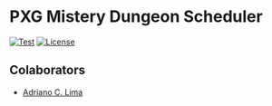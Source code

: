# PXG Mistery Dungeon Scheduler

[![Test](https://github.com/acardosolima/pxg-mistery-dungeon-scheduler/actions/workflows/test.yml/badge.svg)](https://github.com/acardosolima/pxg-mistery-dungeon-scheduler/actions/workflows/test.yml)
[![License](https://img.shields.io/badge/License-Gpl_3.0-blue.svg)](https://opensource.org/license/gpl-3-0)

## Colaborators

- [Adriano C. Lima](mailto:adrianocardoso1991@gmail.com)
